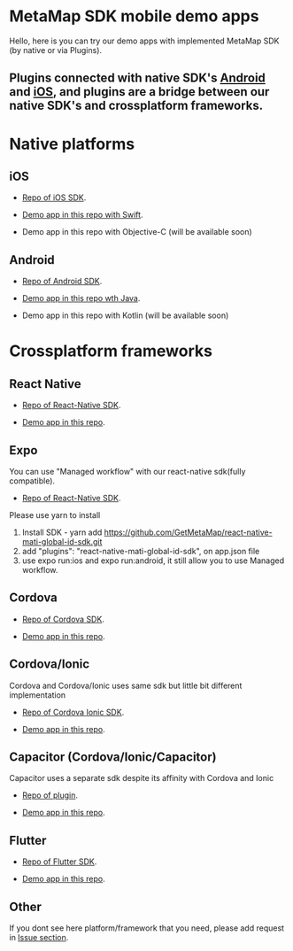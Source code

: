 
# MetaMap SDK mobile demo apps

Hello, here is you can try our demo apps with implemented MetaMap SDK (by native or via Plugins).

## Plugins connected with native SDK's [Android](https://github.com/GetMetaMap/mati-android-sdk) and [iOS](https://github.com/GetMetaMap/mati-ios-sdk ), and plugins are a bridge between our native SDK's and crossplatform frameworks.

# Native platforms

## iOS

- [Repo of iOS SDK](https://github.com/GetMetaMap/mati-ios-sdk).


- [Demo app in this repo with Swift](https://github.com/GetMetaMap/mati-mobile-examples/tree/main/swiftDemoApp(native)).

- Demo app in this repo with Objective-C (will be available soon)

## Android

- [Repo of Android SDK](https://github.com/GetMetaMap/mati-android-sdk).


- [Demo app in this repo wth Java](https://github.com/GetMetaMap/mati-mobile-examples/tree/main/javaDemoApp(native)).

- Demo app in this repo with Kotlin (will be available soon)


# Crossplatform frameworks

## React Native

- [Repo of React-Native SDK](https://github.com/GetMetaMap/mati-reactnative-plugin).


- [Demo app in this repo](https://github.com/GetMetaMap/mati-mobile-examples/tree/main/reactNativeDemoApp).

## Expo

You can use "Managed workflow" with our react-native sdk(fully compatible).

- [Repo of React-Native SDK](https://github.com/GetMetaMap/mati-reactnative-plugin).

Please use yarn to install 
1. Install SDK -  yarn add https://github.com/GetMetaMap/react-native-mati-global-id-sdk.git
2. add  "plugins": "react-native-mati-global-id-sdk", on app.json file
3. use expo run:ios and expo run:android, it still allow you to use Managed workflow.

## Cordova

- [Repo of Cordova SDK](https://github.com/GetMetaMap/mati-cordova-plugin).


- [Demo app in this repo](https://github.com/GetMetaMap/mati-mobile-examples/tree/main/cordovaDemoApp).

## Cordova/Ionic
Cordova and Cordova/Ionic uses same sdk but little bit different implementation

- [Repo of Cordova Ionic SDK](https://github.com/GetMetaMap/mati-cordova-plugin).


- [Demo app in this repo](https://github.com/GetMetaMap/mati-mobile-examples/tree/main/cordovaIonicDemoApp).


## Capacitor (Cordova/Ionic/Capacitor)
Сapacitor uses a separate sdk despite its affinity with Cordova and Ionic

- [Repo of plugin](https://github.com/GetMetaMap/mati-capacitor-plugin).


- [Demo app in this repo](https://github.com/GetMetaMap/mati-mobile-examples/tree/main/capacitorDemoApp).


## Flutter

- [Repo of Flutter SDK](https://github.com/GetMetaMap/mati-flutter-plugin).


- [Demo app in this repo](https://github.com/GetMetaMap/mati-mobile-examples/tree/main/flutterDemoApp).



## Other

If you dont see here platform/framework that you need, please add request in [Issue section](https://github.com/GetMetaMap/mati-mobile-examples/issues). 


